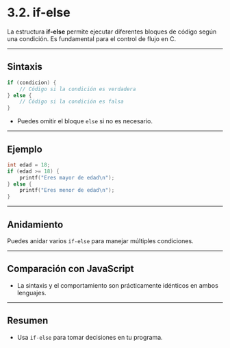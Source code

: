 # 3.2. if-else

La estructura **if-else** permite ejecutar diferentes bloques de código según una condición. Es fundamental para el control de flujo en C.

---

## Sintaxis

```c
if (condicion) {
    // Código si la condición es verdadera
} else {
    // Código si la condición es falsa
}
```

- Puedes omitir el bloque `else` si no es necesario.

---

## Ejemplo

```c
int edad = 18;
if (edad >= 18) {
    printf("Eres mayor de edad\n");
} else {
    printf("Eres menor de edad\n");
}
```

---

## Anidamiento

Puedes anidar varios `if-else` para manejar múltiples condiciones.

---

## Comparación con JavaScript

- La sintaxis y el comportamiento son prácticamente idénticos en ambos lenguajes.

---

## Resumen

- Usa `if-else` para tomar decisiones en tu programa.
